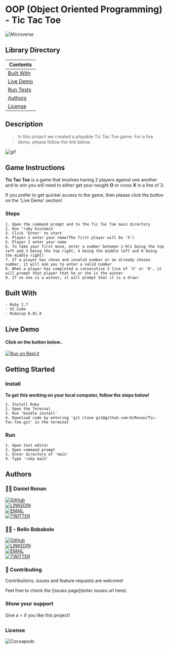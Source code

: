 # OOP (Object Oriented Programming) - Tic Tac Toe
![Microverse](https://img.shields.io/badge/-Microverse-6F23FF?style=for-the-badge)
## Library Directory
 
| Contents        |
| ------------- |
| [Built With](#built-with) |
| [Live Demo](#live-demo) |
| [Run Tests](#run-tests) |
| [Authors](#authors) | 
| [License](#license) | 

## Description
> In this project we created a playable Tic Tac Toe game. For a live demo, please follow the link below.

![gif](https://media.giphy.com/media/Yj97rLWiH29Hi/source.gif)

## Game Instructions

**Tic Tac Toe** is a game that involves having 2 players against one another and to win you will need to either get your nought **O** or cross **X** in a line of 3.

If you prefer to get quicker access to the game, then please click the button on the 'Live Demo' section!

### Steps

```
1. Open the command prompt and to the Tic Tac Toe main directory
2. Run 'ruby bin/main'
3. Click 'Enter' to start
4. Player 1 enter your name(The first player will be 'X')
5. Player 2 enter your name
6. To take your first move, enter a number between 1-9(1 being the top left and 3 being the top right, 4 being the middle left and 6 being the middle right)
7. If a player has chose and invalid number or an already chosen number, it will ask you to enter a valid number
8. When a player has completed a consecutive 3 line of 'X' or 'O', it will prompt that player that he or she is the winner
9. If no one is a winner, it will prompt that it is a draw!
```

## Built With
```
- Ruby 2.7
- VS Code
- Rubocop 0.81.0
```

## Live Demo

#### Click on the button below..

[![Run on Repl.it](https://repl.it/badge/github/DcRonan/Tic-Tac-Toe)](https://repl.it/github/DcRonan/Tic-Tac-Toe)

## Getting Started

### Install
**To get this working on your local computer, follow the steps below!**

```
1. Install Ruby
2. Open the Terminal
3. Run 'bundle install'
4. Download code by entering 'git clone git@github.com:DcRonan/Tic-Tac-Toe.git' in the terminal
```
### Run
```
1. Open text editor
2. Open command prompt
3. Enter directory of 'main'
4. Type 'ruby main'
```


## Authors

### 👨‍💻 Daniel Ronan
[![GitHub](https://img.shields.io/badge/-GitHub-000?style=for-the-badge&logo=GitHub&logoColor=white)](https://github.com/DcRonan) <br>
[![LINKEDIN](https://img.shields.io/badge/-LINKEDIN-0077B5?style=for-the-badge&logo=Linkedin&logoColor=white)](https://www.linkedin.com/in/danronan10/) <br>
[![EMAIL](https://img.shields.io/badge/-EMAIL-D14836?style=for-the-badge&logo=Mail.Ru&logoColor=white)](mailto:danielconnorronan@gmail.com) <br>
[![TWITTER](https://img.shields.io/badge/-TWITTER-1DA1F2?style=for-the-badge&logo=Twitter&logoColor=white)](https://twitter.com/dc_ronan)

### 👨‍💻 - Bello Babakolo

[![GitHub](https://img.shields.io/badge/-GitHub-000?style=for-the-badge&logo=GitHub&logoColor=white)](https://github.com/belsman) <br>
[![LINKEDIN](https://img.shields.io/badge/-LINKEDIN-0077B5?style=for-the-badge&logo=Linkedin&logoColor=white)](https://www.linkedin.com/in/bello-babakolo-b23b17145) <br>
[![EMAIL](https://img.shields.io/badge/-EMAIL-D14836?style=for-the-badge&logo=Mail.Ru&logoColor=white)](mailto:fleetbeekay@gmail.com) <br>
[![TWITTER](https://img.shields.io/badge/-TWITTER-1DA1F2?style=for-the-badge&logo=Twitter&logoColor=white)](https://twitter.com/d_belsman)

### 🤝 Contributing

Contributions, issues and feature requests are welcome!

Feel free to check the [issues page](enter issues url here).

### Show your support

Give a ⭐️ if you like this project!

### License

![Cocoapods](https://img.shields.io/cocoapods/l/AFNetworking?color=red&style=for-the-badge)
